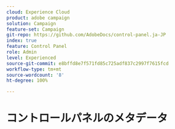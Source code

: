 ```yaml
---
cloud: Experience Cloud
product: adobe campaign
solution: Campaign
feature-set: Campaign
git-repo: https://github.com/AdobeDocs/control-panel.ja-JP
index: true
feature: Control Panel
role: Admin
level: Experienced
source-git-commit: e8bffd8e7f571fd85c725adf837c2997f7615fcd
workflow-type: tm+mt
source-wordcount: '8'
ht-degree: 100%

---
```



# コントロールパネルのメタデータ
